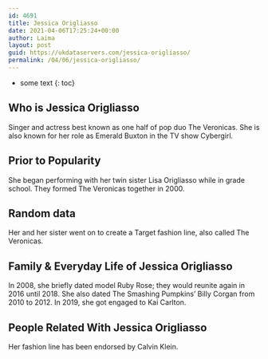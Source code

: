 ```yaml
---
id: 4691
title: Jessica Origliasso
date: 2021-04-06T17:25:24+00:00
author: Laima
layout: post
guid: https://ukdataservers.com/jessica-origliasso/
permalink: /04/06/jessica-origliasso/
---
```


* some text
{: toc}


## Who is Jessica Origliasso
                  
                  
                  
Singer and actress best known as one half of pop duo The Veronicas. She is also known for her role as Emerald Buxton in the TV show Cybergirl.
                  
              
            
              
            
                
                
                
## Prior to Popularity
                  
                  
                  
She began performing with her twin sister Lisa Origliasso while in grade school. They formed The Veronicas together in 2000.
                  
              
            
              
            
                
                
                
## Random data
                  
                  
                  
Her and her sister went on to create a Target fashion line, also called The Veronicas.
                  
              
            
              
            
                
                
                
## Family & Everyday Life of Jessica Origliasso
                  
                  
                  
In 2008, she briefly dated model Ruby Rose; they would reunite again in 2016 until 2018. She also dated The Smashing Pumpkins&#8217; Billy Corgan from 2010 to 2012. In 2019, she got engaged to Kai Carlton. 
                  
              
            
              
            
                
                
                
## People Related With Jessica Origliasso
                  
                  
                  
Her fashion line has been endorsed by Calvin Klein.
                  
              
            
              
            
                
              
            
              
              
            
            
              
            
          
          
          